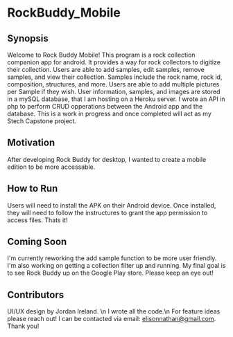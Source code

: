 # RockBuddy_Mobile

## Synopsis
Welcome to Rock Buddy Mobile! This program is a rock collection companion app for android. It provides a way for rock collectors to digitize their collection. Users are able to add samples, edit samples, remove samples, and view their collection. Samples include the rock name, rock id, composition, structures, and more. Users are able to add multiple pictures per Sample if they wish.
User information, samples, and images are stored in a mySQL database, that I am hosting on a Heroku server. I wrote an API in php to perform CRUD opperations between the Android app and the database. 
This is a work in progress and once completed will act as my Stech Capstone project.

## Motivation
After developing Rock Buddy for desktop, I wanted to create a mobile edition to be more accessable.

## How to Run
Users will need to install the APK on their Android device. Once installed, they will need to follow the instructures to grant the app permission to access files. Thats it! 

## Coming Soon
I'm currently reworking the add sample function to be more user friendly. I'm also working on getting a collection filter up and running.
My final goal is to see Rock Buddy up on the Google Play store. Please keep an eye out!

## Contributors
UI/UX design by Jordan Ireland. \n
I wrote all the code.\n
For feature ideas please reach out! I can be contacted via email: elisonnathan@gmail.com. 
Thank you!

